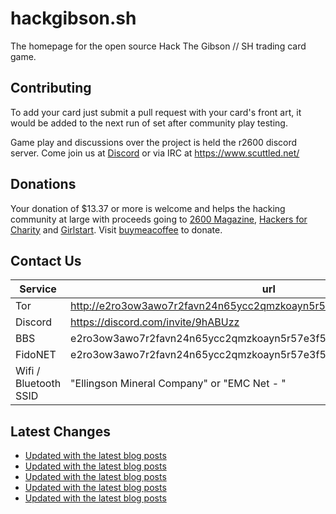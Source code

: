 # hackgibson.sh
The homepage for the open source Hack The Gibson // SH trading card game.


## Contributing

To add your card just submit a pull request with your card's front art, it would be added to the next run of set after community play testing.

Game play and discussions over the project is held the r2600 discord server. Come join us at [Discord](https://discord.com/invite/9hABUzz) or via IRC at https://www.scuttled.net/


## Donations

Your donation of $13.37 or more is welcome and helps the hacking community at large with proceeds going to [2600 Magazine](https://2600.com/), [Hackers for Charity](https://hackersforcharity.org) and [Girlstart](https://girlstart.org).  Visit [buymeacoffee](https://www.buymeacoffee.com/hackgibson.sh) to donate.


## Contact Us

Service | url
-|-
Tor | http://e2ro3ow3awo7r2favn24n65ycc2qmzkoayn5r57e3f56nvjwdcgg32ad.onion
Discord | https://discord.com/invite/9hABUzz
BBS | e2ro3ow3awo7r2favn24n65ycc2qmzkoayn5r57e3f56nvjwdcgg32ad.onion:23
FidoNET | e2ro3ow3awo7r2favn24n65ycc2qmzkoayn5r57e3f56nvjwdcgg32ad.onion:24554
Wifi / Bluetooth SSID | "Ellingson Mineral Company" or "EMC Net - <fidonet address>"

## Latest Changes
<!-- BLOG-POST-LIST:START -->
- [Updated with the latest blog posts](https://github.com/DFW2600/hackgibson.sh/commit/871f4cdfad35ea2edea83a6e9a54078667fce8f2)
- [Updated with the latest blog posts](https://github.com/DFW2600/hackgibson.sh/commit/9d96a831e82c2a664657614e51dea159db37a424)
- [Updated with the latest blog posts](https://github.com/DFW2600/hackgibson.sh/commit/7a3cc52c84cc029eef3788a3ad0309e9ba1fb93e)
- [Updated with the latest blog posts](https://github.com/DFW2600/hackgibson.sh/commit/599fb957e08a32d755b53380d8a4c5a9cfc9c2fa)
- [Updated with the latest blog posts](https://github.com/DFW2600/hackgibson.sh/commit/efa189ce1080cf104aa22e4c937c3de6c8b703cc)
<!-- BLOG-POST-LIST:END -->
